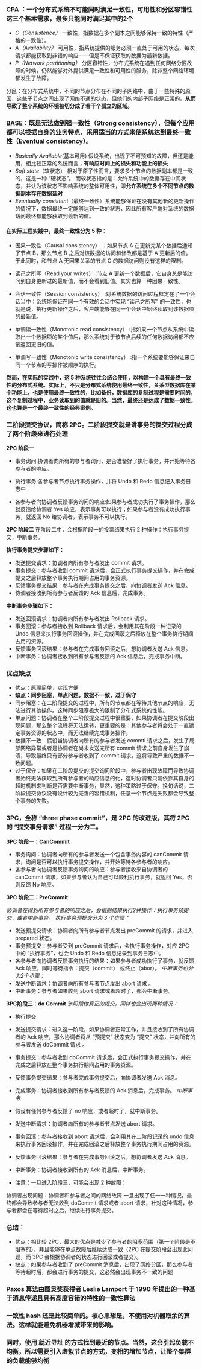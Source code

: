 ### CPA ：一个分布式系统不可能同时满足一致性，可用性和分区容错性这三个基本需求，最多只能同时满足其中的2个
* *C（Consistence）*	一致性，指数据在多个副本之间能够保持一致的特性（严格的一致性）。
* *A（Availability）* 可用性，指系统提供的服务必须一直处于可用的状态，每次请求都能获取到非错的响应——但是不保证获取的数据为最新数据。
* *P（Network partitioning）* 分区容错性，分布式系统在遇到任何网络分区故障的时候，仍然能够对外提供满足一致性和可用性的服务，除非整个网络环境都发生了故障。

分区：在分布式系统中，不同的节点分布在不同的子网络中，由于一些特殊的原因，这些子节点之间出现了网络不通的状态，但他们的内部子网络是正常的。**从而导致了整个系统的环境被切分成了若干个孤立的区域。**

### BASE：既是无法做到强一致性（Strong consistency），但每个应用都可以根据自身的业务特点，采用适当的方式来使系统达到最终一致性（Eventual consistency）。
* *Basically Available*(基本可用) 假设系统，出现了不可预知的故障，但还是能用，相比较正常的系统而言；**有响应时间上的损失和功能上的损失**
* *Soft state*（软状态） 相对于原子性而言，要求多个节点的数据副本都是一致的，这是一种 “硬状态”。 而软状态指的是：允许系统中的数据存在中间状态，并认为该状态不影响系统的整体可用性，即**允许系统在多个不同节点的数据副本存在数据延时**
* *Eventually consistent*（最终一致性）系统能够保证在没有其他新的更新操作的情况下，数据最终一定能够达到一致的状态，因此所有客户端对系统的数据访问最终都能够获取到最新的值。

#### 在实际工程实践中，最终一致性分为 5 种：

* 因果一致性（Causal consistency） ：如果节点 A 在更新完某个数据后通知了节点 B，那么节点 B 之后对该数据的访问和修改都是基于 A 更新后的值。于此同时，和节点 A 无因果关系的节点 C 的数据访问则没有这样的限制。

* 读己之所写（Read your writes） :节点 A 更新一个数据后，它自身总是能访问到自身更新过的最新值，而不会看到旧值。其实也算一种因果一致性。

* 会话一致性（Session consistency） :对系统数据的访问过程框定在了一个会话当中：系统能保证在同一个有效的会话中实现 “读己之所写” 的一致性，也就是说，执行更新操作之后，客户端能够在同一个会话中始终读取到该数据项的最新值。

* 单调读一致性（Monotonic read consistency） :指如果一个节点从系统中读取出一个数据项的某个值后，那么系统对于该节点后续的任何数据访问都不应该返回更旧的值。

* 单调写一致性（Monotonic write consistency） :指一个系统要能够保证来自同一个节点的写操作被顺序的执行。

**然而，在实际的实践中，这 5 种系统往往会结合使用，以构建一个具有最终一致性的分布式系统。实际上，不只是分布式系统使用最终一致性，关系型数据库在某个功能上，也是使用最终一致性的，比如备份，数据库的复制过程是需要时间的，这个复制过程中，业务读取到的值就是旧的。当然，最终还是达成了数据一致性。这也算是一个最终一致性的经典案例。**

### 二阶段提交协议，简称 2PC。二阶段提交就是讲事务的提交过程分成了两个阶段来进行处理
**2PC 阶段一**
* 事务询问:协调者向所有的参与者询问，是否准备好了执行事务，并开始等待各参与者的响应。

* 执行事务:各参与者节点执行事务操作，并将 Undo 和 Redo 信息记入事务日志中

* 各参与者向协调者反馈事务询问的响应:如果参与者成功执行了事务操作，那么就反馈给协调者 Yes 响应，表示事务可以执行；如果参与者没有成功执行事务，就返回 No 给协调者，表示事务不可以执行。

**2PC 阶段二** 
在阶段二中，会根据阶段一的投票结果执行 2 种操作：执行事务提交，中断事务。

**执行事务提交步骤如下：**
* 发送提交请求：协调者向所有参与者发出 commit 请求。
* 事务提交：参与者收到 commit 请求后，会正式执行事务提交操作，并在完成提交之后释放整个事务执行期间占用的事务资源。
* 反馈事务提交结果：参与者在完成事务提交之后，向协调者发送 Ack 信息。
* 协调者接收到所有参与者反馈的 Ack 信息后，完成事务。

**中断事务步骤如下：**
* 发送回滚请求：协调者向所有参与者发出 Rollback 请求。
* 事务回滚：参与者接收到 Rollback 请求后，会利用其在阶段一种记录的 Undo 信息来执行事务回滚操作，并在完成回滚之后释放在整个事务执行期间占用的资源。
* 反馈事务回滚结果：参与者在完成事务回滚之后，想协调者发送 Ack 信息。
* 中断事务：协调者接收到所有参与者反馈的 Ack 信息后，完成事务中断。

### 优点缺点
* 优点：原理简单，实现方便
* **缺点：同步阻塞，单点问题，数据不一致，过于保守**
* 同步阻塞：在二阶段提交的过程中，所有的节点都在等待其他节点的响应，无法进行其他操作。这种同步阻塞极大的限制了分布式系统的性能。
* 单点问题：协调者在整个二阶段提交过程中很重要，如果协调者在提交阶段出现问题，那么整个流程将无法运转，更重要的是：其他参与者将会处于一直锁定事务资源的状态中，而无法继续完成事务操作。
* 数据不一致：假设当协调者向所有的参与者发送 commti 请求之后，发生了局部网络异常或者是协调者在尚未发送完所有 commit 请求之前自身发生了崩溃，导致最终只有部分参与者收到了 commit 请求。这将导致严重的数据不一致问题。
* 过于保守：如果在二阶段提交的提交询问阶段中，参与者出现故障而导致协调者始终无法获取到所有参与者的响应信息的化，这时协调者只能依靠其自身的超时机制来判断是否需要中断事务，显然，这种策略过于保守。换句话说，二阶段提交协议没有设计较为完善的容错机制，任意一个节点是失败都会导致整个事务的失败。

### 3PC，全称 “three phase commit”，是 2PC 的改进版，其将 2PC 的 “提交事务请求” 过程一分为二。
**3PC 阶段一：CanCommit**
* 事务询问：协调者向所有的参与者发送一个包含事务内容的 canCommit 请求，询问是否可以执行事务提交操作，并开始等待各参与者的响应。
* 各参与者向协调者反馈事务询问的响应：参与者接收来自协调者的 canCommit 请求，如果参与者认为自己可以顺利执行事务，就返回 Yes，否则反馈 No 响应。

**3PC 阶段二：PreCommit**

*协调者在得到所有参与者的响应之后，会根据结果执行2种操作：执行事务预提交，或者中断事务。*
*执行事务预提交分为 3 个步骤：*
* 发送预提交请求：协调者向所有参与者节点发出 preCommit 的请求，并进入 prepared 状态。
* 事务预提交：参与者受到 preCommit 请求后，会执行事务操作，对应 2PC 中的 “执行事务”，也会 Undo 和 Redo 信息记录到事务日志中。
* 各参与者向协调者反馈事务执行的结果：如果参与者成功执行了事务，就反馈 Ack 响应，同时等待指令：提交（commit） 或终止（abor）。
*中断事务也分为2个步骤：*
* 发送中断请求：协调者向所有参与者节点发出 abort 请求 。
* 中断事务：参与者如果收到 abort 请求或者超时了，都会中断事务。

**3PC阶段三：do Commit**
*该阶段做真正的提交，同样也会出现两种情况：*
* 执行提交
* 发送提交请求：进入这一阶段，如果协调者正常工作，并且接收到了所有协调者的 Ack 响应，那么协调者将从 “预提交” 状态变为 “提交” 状态，并向所有的参与者发送 doCommit 请求 。
* 事务提交：参与者收到 doCommit 请求后，会正式执行事务提交操作，并在完成之后释放在整个事务执行期间占用的事务资源。
* 反馈事务提交结果：参与者完成事务提交后，向协调者发送 Ack 消息。 
* 完成事务：协调者接收到所有参与者反馈的 Ack 消息后，完成事务。
*中断事务*
* 假设有任何参与者反馈了 no 响应，或者超时了，就中断事务。

* 发送中断请求：协调者向所有的参与者节点发送 abort 请求。
* 事务回滚：参与者接收到 abort 请求后，会利用其在二阶段记录的 undo 信息来执行事务回滚操作，并在完成回滚之后释放整个事务执行期间占用的资源。
* 反馈事务回滚结果：参与者在完成事务回滚之后，想协调者发送 Ack 消息。
* 中断事务：协调者接收到所有的 Ack 消息后，中断事务。
* 注意：一旦进入阶段三，可能会出现 2 种故障：

协调者出现问题：协调者和参与者之间的网络故障
一旦出现了任一一种情况，最终都会导致参与者无法收到 doCommit 请求或者 abort 请求，针对这种情况，参与者都会在等待超时之后，继续进行事务提交。

### 总结：
* 优点：相比较 2PC，最大的优点是减少了参与者的阻塞范围（第一个阶段是不阻塞的），并且能够在单点故障后继续达成一致（2PC 在提交阶段会出现此问题，而 3PC 会根据协调者的状态进行回滚或者提交）。
* 缺点：如果参与者收到了 preCommit 消息后，出现了网络分区，那么参与者等待超时后，都会进行事务的提交，这必然会出现事务不一致的问题

### Paxos 算法由图灵奖获得者 Leslie Lamport 于 1990 年提出的一种基于消息传递且具有高度容错的特性的一致性算法

### 一致性 hash 还是比较简单的。核心思想是，不使用对机器取余的算法。这样就能避免机器增减带来的影响。
### 同时，使用 就近寻址 的方式找到最近的节点。当然，这会引起负载不均衡，所以需要引入虚拟节点的方式，变相的增加节点，让整个集群的负载能够均衡